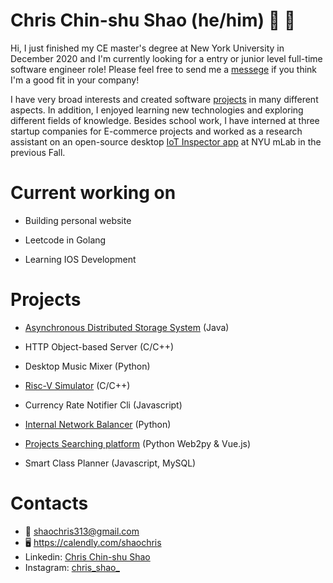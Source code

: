 # Chris Chin-shu Shao (he/him) :deciduous_tree: :deciduous_tree:

Hi, I just finished my CE master's degree at New York University in December 2020 and I'm currently looking for a entry or junior level full-time software engineer role! Please feel free to send me a [messege](#Contacts) if you think I'm a good fit in your company!

I have very broad interests and created software [projects](#projects) in many different aspects. In addition, I enjoyed learning new technologies and exploring different fields of knowledge. Besides school work, I have interned at three startup companies for E-commerce projects and worked as a research assistant on an open-source desktop [IoT Inspector app](https://github.com/nyu-mlab/iot-inspector-client) at NYU mLab in the previous Fall.

# Current working on

- Building personal website

- Leetcode in Golang

- Learning IOS Development
  

# Projects

- [Asynchronous Distributed Storage System](https://github.com/shaochris/kv-store) (Java)

- HTTP Object-based Server (C/C++)

- Desktop Music Mixer (Python)

- [Risc-V Simulator](https://github.com/shaochris/risc5-simulator) (C/C++)

- Currency Rate Notifier Cli (Javascript)

- [Internal Network Balancer](https://github.com/shaochris/ucsc-coursework/tree/master/ce150) (Python)

- [Projects Searching platform](https://github.com/shaochris/ucsc-coursework/tree/master/cs183) (Python Web2py & Vue.js)

- Smart Class Planner (Javascript, MySQL)

# Contacts

- :email: <shaochris313@gmail.com>
- 🖥 https://calendly.com/shaochris
- Linkedin: [Chris Chin-shu Shao](www.linkedin.com/in/chris-chinshu-shao)
- Instagram: [chris_shao_](https://www.instagram.com/chris_shao_/)
